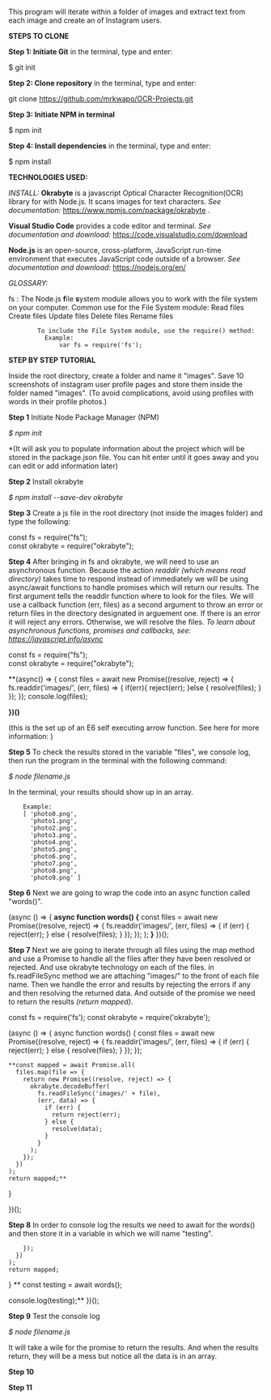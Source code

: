 This program will iterate within a folder of images and extract text from each image and create an of Instagram users.


**STEPS TO CLONE**

**Step 1: Initiate Git** in the terminal, type and enter:

$ git init

**Step 2: Clone repository** in the terminal, type and enter:

git clone https://github.com/mrkwapo/OCR-Projects.git

**Step 3: Initiate NPM in terminal**

$ npm init



**Step 4: Install dependencies** in the terminal, type and enter:

$ npm install


**TECHNOLOGIES USED:**

*INSTALL:*
**Okrabyte** is a javascript Optical Character Recognition(OCR) library for with Node.js. It scans images for text characters. 
*See documentation:* https://www.npmjs.com/package/okrabyte .

**Visual Studio Code** provides a code editor and terminal. 
*See documentation and download:* https://code.visualstudio.com/download

**Node.js** is an open-source, cross-platform, JavaScript run-time environment that executes JavaScript code outside of a browser.
  *See documentation and download:* https://nodejs.org/en/ 
  
  
  *GLOSSARY:*
  
  fs : The Node.js **f**ile **s**ystem module allows you to work with the file system on your computer.
            Common use for the File System module:
                  Read files
                  Create files
                  Update files
                  Delete files
                  Rename files

            To include the File System module, use the require() method:
              Example: 
                  var fs = require('fs');

**STEP BY STEP TUTORIAL**

Inside the root directory, create a folder and name it "images". Save 10 screenshots of instagram user profile pages and store them inside the folder named "images". (To avoid complications, avoid using profiles with words in their profile photos.)


**Step 1** Initiate Node Package Manager (NPM)

*$ npm init*

*(It will ask you to populate information about the project which will be stored in the package.json file. You can hit enter until it goes away and you can edit or add information later)

**Step 2** Install okrabyte

*$ npm install --save-dev okrabyte*

**Step 3** Create a js file in the root directory (not inside the images folder) and type the following:

const fs = require("fs");  
const okrabyte = require("okrabyte");



**Step 4**
After bringing in fs and okrabyte, we will need to use an asynchronous function. Because the action *readdir (which means read directory)* takes time to respond instead of immediately we will be using async/await functions to handle promises which will return our results. The first argument tells the readdir function where to look for the files. We will use a callback function (err, files) as a second argument to throw an error or return files in the directory designated in arguement one. If there is an error it will reject any errors. Otherwise, we will resolve the files. *To learn about asynchronous functions, promises and callbacks, see:  https://javascript.info/async*

const fs = require("fs");  
const okrabyte = require("okrabyte");

**(async() => {
  const files = await new Promise((resolve, reject) => {
    fs.readdir('images/', (err, files) => {
      if(err){
        reject(err);
      }else {
        resolve(files);
      }
    });
  });
  console.log(files);

**})()** 

(this is the set up of an E6 self executing arrow function. See here for more information: )

**Step 5**
To check the results stored in the variable "files", we console log, then run the program in the terminal with the following command:

*$ node filename.js*

In the terminal, your results should show up in an array.

        Example:
        [ 'photo0.png',
          'photo1.png',
          'photo2.png',
          'photo3.png',
          'photo4.png',
          'photo5.png',
          'photo6.png',
          'photo7.png',
          'photo8.png',
          'photo9.png' ]


**Step 6**
Next we are going to wrap the code into an async function called "words()".

(async () => {
  **async function words() {**
    const files = await new Promise((resolve, reject) => {
      fs.readdir('images/', (err, files) => {
        if (err) {
          reject(err);
        } else {
          resolve(files);
        }
      });
    });
   );
   **}**
  })();

**Step 7**
Next we are going to iterate through all files using the map method and use a Promise to handle all the files after they have been resolved or rejected. And use okrabyte technology on each of the files. in fs.readFileSync method we are attaching "images/" to the front of each file name. Then we handle the error and results by rejecting the errors if any and then resolving the returned data. And outside of the promise we need to return the results *(return mapped)*.

const fs = require('fs');
const okrabyte = require('okrabyte');

(async () => {
  async function words() {
    const files = await new Promise((resolve, reject) => {
      fs.readdir('images/', (err, files) => {
        if (err) {
          reject(err);
        } else {
          resolve(files);
        }
      });
    });

    **const mapped = await Promise.all(
      files.map(file => {
        return new Promise((resolve, reject) => {
          okrabyte.decodeBuffer(
            fs.readFileSync('images/' + file),
            (err, data) => {
              if (err) {
                return reject(err);
              } else {
                resolve(data);
              }
            }
          );
        });
      })
    );
    return mapped;**
  }

})();

**Step 8**
In order to console log the results we need to await for the words() and then store it in a variable in which we will name "testing".

        });
      })
    );
    return mapped;
  }
 ** const testing = await words();

  console.log(testing);**
})();

**Step 9** Test the console log

*$ node filename.js*

It will take a wile for the promise to return the results. And when the results return, they will be a mess but notice all the data is in an array.

**Step 10**

**Step 11**
